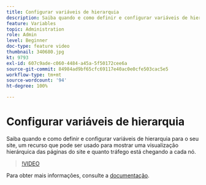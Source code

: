 ```yaml
---
title: Configurar variáveis de hierarquia
description: Saiba quando e como definir e configurar variáveis de hierarquia para o seu site, um recurso que pode ser usado para mostrar uma visualização hierárquica das páginas do site e quanto tráfego está chegando a cada nó.
feature: Variables
topic: Administration
role: Admin
level: Beginner
doc-type: feature video
thumbnail: 340680.jpg
kt: 9793
exl-id: 607c9ade-c060-4484-a45a-5f50172cee6a
source-git-commit: 84984ad9bf65cfc69117e40ac0e0cfe503cac5e5
workflow-type: tm+mt
source-wordcount: '94'
ht-degree: 100%

---
```


# Configurar variáveis de hierarquia

Saiba quando e como definir e configurar variáveis de hierarquia para o seu site, um recurso que pode ser usado para mostrar uma visualização hierárquica das páginas do site e quanto tráfego está chegando a cada nó.

>[!VIDEO](https://video.tv.adobe.com/v/344370/?quality=12&learn=on&captions=por_br)

Para obter mais informações, consulte a [documentação](https://experienceleague.adobe.com/docs/analytics/implementation/vars/page-vars/hier.html?lang=pt-BR).
